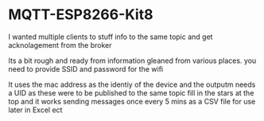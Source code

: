 # MQTT-ESP8266-Kit8

I wanted multiple clients to stuff info to the same topic and get acknolagement from the broker 

Its a bit rough and ready from information gleaned from various places. 
you need to provide SSID and password for the wifi 

It uses the mac address as the identiy of the device and the outputm needs a UID as these were to be published to the same topic
fill in the stars at the top and it works sending messages once every 5 mins as a CSV file for use later in Excel ect
